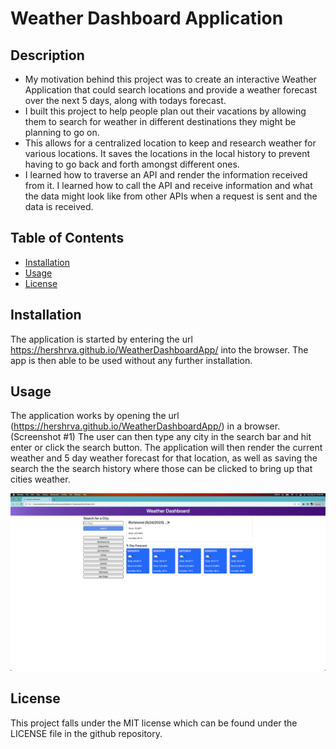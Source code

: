 # Weather Dashboard Application

## Description

- My motivation behind this project was to create an interactive Weather Application that could search locations and provide a weather forecast over the next 5 days, along with todays forecast.
- I built this project to help people plan out their vacations by allowing them to search for weather in different destinations they might be planning to go on. 
- This allows for a centralized location to keep and research weather for various locations. It saves the locations in the local history to prevent having to go back and forth amongst different ones. 
- I learned how to traverse an API and render the information received from it.  I learned how to call the API and receive information and what the data might look like from other APIs when a request is sent and the data is received.  

## Table of Contents 

- [Installation](#installation)
- [Usage](#usage)
- [License](#license)

## Installation

The application is started by entering the url https://hershrva.github.io/WeatherDashboardApp/ into the browser.  The app is then able to be used without any further installation.

## Usage

The application works by opening the url (https://hershrva.github.io/WeatherDashboardApp/) in a browser. (Screenshot #1)
The user can then type any city in the search bar and hit enter or click the search button.  The application will then render the current weather and 5 day weather forecast for that location, as well as saving the search the the search history where those can be clicked to bring up that cities weather.



![Screenshot](Images/screenshot.png)

## License

This project falls under the MIT license which can be found under the LICENSE file in the github repository.
